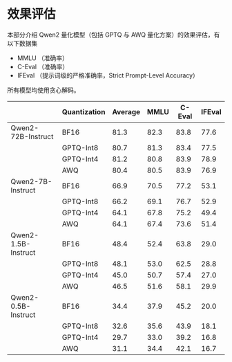 # 效果评估

本部分介绍 Qwen2 量化模型（包括 GPTQ 与 AWQ 量化方案）的效果评估，有以下数据集

- MMLU （准确率）
- C-Eval （准确率）
- IFEval （提示词级的严格准确率，Strict Prompt-Level Accuracy）

所有模型均使用贪心解码。

|                     | Quantization | Average | MMLU  | C-Eval | IFEval |
|---------------------|--------------|---------|-------|--------|--------|
| Qwen2-72B-Instruct  | BF16         | 81.3    | 82.3  | 83.8   | 77.6   |
|                     | GPTQ-Int8    | 80.7    | 81.3  | 83.4   | 77.5   |
|                     | GPTQ-Int4    | 81.2    | 80.8  | 83.9   | 78.9   |
|                     | AWQ          | 80.4    | 80.5  | 83.9   | 76.9   |
| Qwen2-7B-Instruct   | BF16         | 66.9    | 70.5  | 77.2   | 53.1   |
|                     | GPTQ-Int8    | 66.2    | 69.1  | 76.7   | 52.9   |
|                     | GPTQ-Int4    | 64.1    | 67.8  | 75.2   | 49.4   |
|                     | AWQ          | 64.1    | 67.4  | 73.6   | 51.4   |
| Qwen2-1.5B-Instruct | BF16         | 48.4    | 52.4  | 63.8   | 29.0   |
|                     | GPTQ-Int8    | 48.1    | 53.0  | 62.5   | 28.8   |
|                     | GPTQ-Int4    | 45.0    | 50.7  | 57.4   | 27.0   |
|                     | AWQ          | 46.5    | 51.6  | 58.1   | 29.9   |
| Qwen2-0.5B-Instruct | BF16         | 34.4    | 37.9  | 45.2   | 20.0   |
|                     | GPTQ-Int8    | 32.6    | 35.6  | 43.9   | 18.1   |
|                     | GPTQ-Int4    | 29.7    | 33.0  | 39.2   | 16.8   |
|                     | AWQ          | 31.1    | 34.4  | 42.1   | 16.7   |


